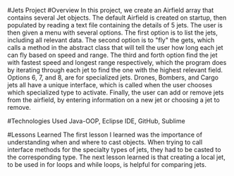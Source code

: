 #Jets Project
#Overview
In this project, we create an Airfield array that contains several Jet objects. The default Airfield is created on startup, then populated by reading a text file containing the details of 5 jets. The user is then given a menu with several options. The first option is to list the jets, including all relevant data. The second option is to "fly" the gets, which calls a method in the abstract class that will tell the user how long each jet can fly based on speed and range. The third and forth option find the jet with fastest speed and longest range respectively, which the program does by iterating through each jet to find the one with the highest relevant field. Options 6, 7, and 8, are for specialized jets. Drones, Bombers, and Cargo jets all have a unique interface, which is called when the user chooses which specialized type to activate. Finally, the user can add or remove jets from the airfield, by entering information on a new jet or choosing a jet to remove.  

#Technologies Used
Java-OOP, Eclipse IDE, GitHub, Sublime

#Lessons Learned
The first lesson I learned was the importance of understanding when and where to cast objects. When trying to call interface methods for the specialty types of jets, they had to be casted to the corresponding type. The next lesson learned is that creating a local jet, to be used in for loops and while loops, is helpful for comparing jets.  
